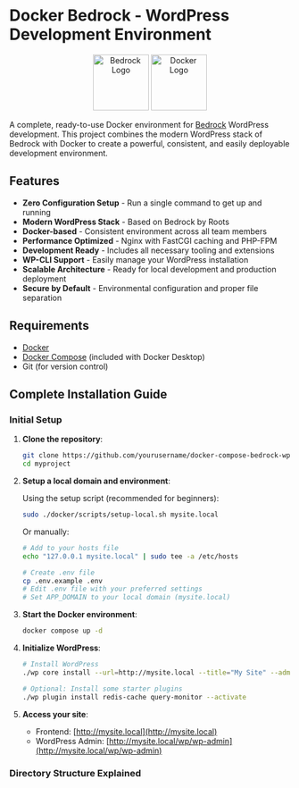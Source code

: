 # Docker Bedrock - WordPress Development Environment

<p align="center">
  <img src="https://cdn.roots.io/app/uploads/logo-bedrock.svg" height="100" alt="Bedrock Logo">
  <img src="https://www.docker.com/wp-content/uploads/2022/03/Moby-logo.png" height="100" alt="Docker Logo">
</p>

A complete, ready-to-use Docker environment for [Bedrock](https://roots.io/bedrock/) WordPress development. This project combines the modern WordPress stack of Bedrock with Docker to create a powerful, consistent, and easily deployable development environment.

## Features

- **Zero Configuration Setup** - Run a single command to get up and running
- **Modern WordPress Stack** - Based on Bedrock by Roots
- **Docker-based** - Consistent environment across all team members
- **Performance Optimized** - Nginx with FastCGI caching and PHP-FPM
- **Development Ready** - Includes all necessary tooling and extensions
- **WP-CLI Support** - Easily manage your WordPress installation
- **Scalable Architecture** - Ready for local development and production deployment
- **Secure by Default** - Environmental configuration and proper file separation

## Requirements

- [Docker](https://www.docker.com/get-started)
- [Docker Compose](https://docs.docker.com/compose/install/) (included with Docker Desktop)
- Git (for version control)

## Complete Installation Guide

### Initial Setup

1. **Clone the repository**:
   ```bash
   git clone https://github.com/yourusername/docker-compose-bedrock-wp.git myproject
   cd myproject
   ```

2. **Setup a local domain and environment**:
   
   Using the setup script (recommended for beginners):
   ```bash
   sudo ./docker/scripts/setup-local.sh mysite.local
   ```
   
   Or manually:
   ```bash
   # Add to your hosts file
   echo "127.0.0.1 mysite.local" | sudo tee -a /etc/hosts
   
   # Create .env file
   cp .env.example .env
   # Edit .env file with your preferred settings
   # Set APP_DOMAIN to your local domain (mysite.local)
   ```

3. **Start the Docker environment**:
   ```bash
   docker compose up -d
   ```

4. **Initialize WordPress**:
   ```bash
   # Install WordPress
   ./wp core install --url=http://mysite.local --title="My Site" --admin_user=admin --admin_password=password --admin_email=admin@example.com
   
   # Optional: Install some starter plugins
   ./wp plugin install redis-cache query-monitor --activate
   ```

5. **Access your site**:
   - Frontend: [http://mysite.local](http://mysite.local)
   - WordPress Admin: [http://mysite.local/wp/wp-admin](http://mysite.local/wp/wp-admin)

### Directory Structure Explained
